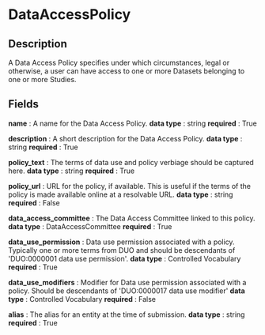 # DataAccessPolicy

## Description

A Data Access Policy specifies under which circumstances, legal or otherwise, a user can have access to one or more Datasets belonging to one or more Studies.

## Fields


**name** : A name for the Data Access Policy.
**data type** : string
**required** : True

**description** : A short description for the Data Access Policy.
**data type** : string
**required** : True

**policy_text** : The terms of data use and policy verbiage should be captured here.
**data type** : string
**required** : True

**policy_url** : URL for the policy, if available. This is useful if the terms of the policy is made available online at a resolvable URL.
**data type** : string
**required** : False

**data_access_committee** : The Data Access Committee linked to this policy.
**data type** : DataAccessCommittee
**required** : True

**data_use_permission** : Data use permission associated with a policy. Typically one or more terms from DUO and should be descendants of 'DUO:0000001 data use permission'.
**data type** : Controlled Vocabulary
**required** : True

**data_use_modifiers** : Modifier for Data use permission associated with a policy. Should be descendants of 'DUO:0000017 data use modifier'
**data type** : Controlled Vocabulary
**required** : False

**alias** : The alias for an entity at the time of submission.
**data type** : string
**required** : True
